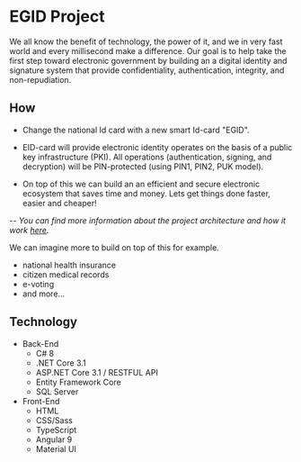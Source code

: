 # EGID Project

We all know the benefit of technology, the power of it, and we in very fast world and every millisecond make a difference. Our goal is to help take the first step toward electronic government by building an a digital identity and signature system that provide confidentiality, authentication, integrity, and non-repudiation.

## How

- Change the national Id card with a new smart Id-card "EGID".

- EID-card will provide electronic identity operates on the basis of a public key infrastructure (PKI). All operations (authentication, signing, and decryption) will be PIN-protected (using PIN1, PIN2, PUK model).

- On top of this we can build an an efficient and secure electronic ecosystem that saves time and money. Lets get things done faster, easier and cheaper!

-- _You can find more information about the project architecture and how it work [here](docs/architecture.md)._

We can imagine more to build on top of this for example.

- national health insurance
- citizen medical records
- e-voting
- and more...

## Technology

- Back-End
  - C# 8
  - .NET Core 3.1
  - ASP.NET Core 3.1 / RESTFUL API
  - Entity Framework Core
  - SQL Server
- Front-End
  - HTML
  - CSS/Sass
  - TypeScript
  - Angular 9
  - Material UI
